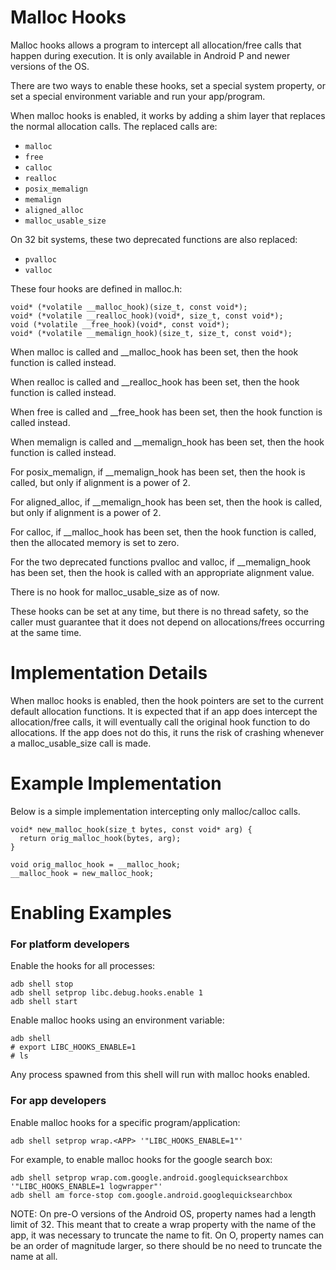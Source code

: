 Malloc Hooks
============

Malloc hooks allows a program to intercept all allocation/free calls that
happen during execution. It is only available in Android P and newer versions
of the OS.

There are two ways to enable these hooks, set a special system
property, or set a special environment variable and run your app/program.

When malloc hooks is enabled, it works by adding a shim layer that replaces
the normal allocation calls. The replaced calls are:

* `malloc`
* `free`
* `calloc`
* `realloc`
* `posix_memalign`
* `memalign`
* `aligned_alloc`
* `malloc_usable_size`

On 32 bit systems, these two deprecated functions are also replaced:

* `pvalloc`
* `valloc`

These four hooks are defined in malloc.h:

    void* (*volatile __malloc_hook)(size_t, const void*);
    void* (*volatile __realloc_hook)(void*, size_t, const void*);
    void (*volatile __free_hook)(void*, const void*);
    void* (*volatile __memalign_hook)(size_t, size_t, const void*);

When malloc is called and \_\_malloc\_hook has been set, then the hook
function is called instead.

When realloc is called and \_\_realloc\_hook has been set, then the hook
function is called instead.

When free is called and \_\_free\_hook has been set, then the hook
function is called instead.

When memalign is called and \_\_memalign\_hook has been set, then the hook
function is called instead.

For posix\_memalign, if \_\_memalign\_hook has been set, then the hook is
called, but only if alignment is a power of 2.

For aligned\_alloc, if \_\_memalign\_hook has been set, then the hook is
called, but only if alignment is a power of 2.

For calloc, if \_\_malloc\_hook has been set, then the hook function is
called, then the allocated memory is set to zero.

For the two deprecated functions pvalloc and valloc, if \_\_memalign\_hook
has been set, then the hook is called with an appropriate alignment value.

There is no hook for malloc\_usable\_size as of now.

These hooks can be set at any time, but there is no thread safety, so
the caller must guarantee that it does not depend on allocations/frees
occurring at the same time.

Implementation Details
======================
When malloc hooks is enabled, then the hook pointers are set to
the current default allocation functions. It is expected that if an
app does intercept the allocation/free calls, it will eventually call
the original hook function to do allocations. If the app does not do this,
it runs the risk of crashing whenever a malloc\_usable\_size call is made.

Example Implementation
======================
Below is a simple implementation intercepting only malloc/calloc calls.

    void* new_malloc_hook(size_t bytes, const void* arg) {
      return orig_malloc_hook(bytes, arg);
    }

    void orig_malloc_hook = __malloc_hook;
    __malloc_hook = new_malloc_hook;

Enabling Examples
=================

### For platform developers

Enable the hooks for all processes:

    adb shell stop
    adb shell setprop libc.debug.hooks.enable 1
    adb shell start

Enable malloc hooks using an environment variable:

    adb shell
    # export LIBC_HOOKS_ENABLE=1
    # ls

Any process spawned from this shell will run with malloc hooks enabled.

### For app developers

Enable malloc hooks for a specific program/application:

    adb shell setprop wrap.<APP> '"LIBC_HOOKS_ENABLE=1"'

For example, to enable malloc hooks for the google search box:

    adb shell setprop wrap.com.google.android.googlequicksearchbox '"LIBC_HOOKS_ENABLE=1 logwrapper"'
    adb shell am force-stop com.google.android.googlequicksearchbox

NOTE: On pre-O versions of the Android OS, property names had a length limit
of 32. This meant that to create a wrap property with the name of the app, it
was necessary to truncate the name to fit. On O, property names can be
an order of magnitude larger, so there should be no need to truncate the name
at all.
